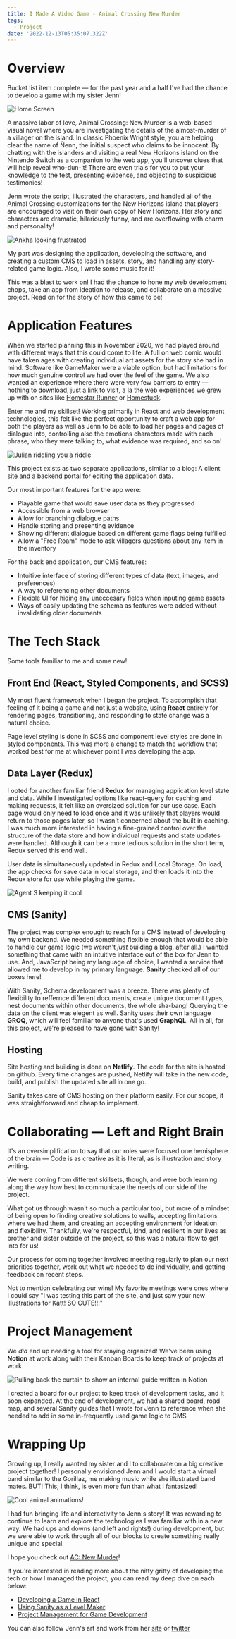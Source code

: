 ```yaml
---
title: I Made A Video Game - Animal Crossing New Murder
tags:
  - Project
date: '2022-12-13T05:35:07.322Z'
---
```


# Overview

Bucket list item complete — for the past year and a half I've had the chance to develop a game with my sister Jenn!

![Home Screen](https://padilla-media.s3.amazonaws.com/blog/acnm/play.png)

A massive labor of love, Animal Crossing: New Murder is a web-based visual novel where you are investigating the details of the almost-murder of a villager on the island. In classic Phoenix Wright style, you are helping clear the name of Ñenn, the initial suspect who claims to be innocent. By chatting with the islanders and visiting a real New Horizons island on the Nintendo Switch as a companion to the web app, you'll uncover clues that will help reveal who-dun-it! There are even trials for you to put your knowledge to the test, presenting evidence, and objecting to suspicious testimonies!

Jenn wrote the script, illustrated the characters, and handled all of the Animal Crossing customizations for the New Horizons island that players are encouraged to visit on their own copy of New Horizons. Her story and characters are dramatic, hilariously funny, and are overflowing with charm and personality!

![Ankha looking frustrated](https://padilla-media.s3.amazonaws.com/blog/acnm/Ankha.png)

My part was designing the application, developing the software, and creating a custom CMS to load in assets, story, and handling any story-related game logic. Also, I wrote some music for it!

This was a blast to work on! I had the chance to hone my web development chops, take an app from ideation to release, and collaborate on a massive project. Read on for the story of how this came to be!

# Application Features

When we started planning this in November 2020, we had played around with different ways that this could come to life. A full on web comic would have taken ages with creating individual art assets for the story she had in mind. Software like GameMaker were a viable option, but had limitations for how much genuine control we had over the feel of the game. We also wanted an experience where there were very few barriers to entry — nothing to download, just a link to visit, a la the web experiences we grew up with on sites like [Homestar Runner](https://homestarrunner.com/) or [Homestuck](https://www.homestuck.com/info-story).

Enter me and my skillset! Working primarily in React and web development technologies, this felt like the perfect opportunity to craft a web app for both the players as well as Jenn to be able to load her pages and pages of dialogue into, controlling also the emotions characters made with each phrase, who they were talking to, what evidence was required, and so on!

![Julian riddling you a riddle](https://padilla-media.s3.amazonaws.com/blog/acnm/Julian.png)

This project exists as two separate applications, similar to a blog: A client site and a backend portal for editing the application data.

Our most important features for the app were:

- Playable game that would save user data as they progressed
- Accessible from a web browser
- Allow for branching dialogue paths
- Handle storing and presenting evidence
- Showing different dialogue based on different game flags being fulfilled
- Allow a "Free Roam" mode to ask villagers questions about any item in the inventory

For the back end application, our CMS features:

- Intuitive interface of storing different types of data (text, images, and preferences)
- A way to referencing other documents
- Flexible UI for hiding any uneccesary fields when inputing game assets
- Ways of easily updating the schema as features were added without invalidating older documents

# The Tech Stack

Some tools familiar to me and some new!

## Front End (React, Styled Components, and SCSS)

My most fluent framework when I began the project. To accomplish that feeling of it being a game and not just a website, using **React** entirely for rendering pages, transitioning, and responding to state change was a natural choice.

Page level styling is done in SCSS and component level styles are done in styled components. This was more a change to match the workflow that worked best for me at whichever point I was developing the app.

## Data Layer (Redux)

I opted for another familiar friend **Redux** for managing application level state and data. While I investigated options like react-query for caching and making requests, it felt like an oversized solution for our use case. Each page would only need to load once and it was unlikely that players would return to those pages later, so I wasn't concerned about the built in caching. I was much more interested in having a fine-grained control over the structure of the data store and how individual requests and state updates were handled. Although it can be a more tedious solution in the short term, Redux served this end well.

User data is simultaneously updated in Redux and Local Storage. On load, the app checks for save data in local storage, and then loads it into the Redux store for use while playing the game.

![Agent S keeping it cool](https://padilla-media.s3.amazonaws.com/blog/acnm/bag+check.png)

## CMS (Sanity)

The project was complex enough to reach for a CMS instead of developing my own backend. We needed something flexible enough that would be able to handle our game logic (we weren't _just_ building a blog, after all.) I wanted something that came with an intuitive interface out of the box for Jenn to use. And, JavaScript being my language of choice, I wanted a service that allowed me to develop in my primary language. **Sanity** checked all of our boxes here!

With Sanity, Schema development was a breeze. There was plenty of flexibility to reffernce different documents, create unique document types, nest documents within other documents, the whole sha-bang! Querying the data on the client was elegent as well. Sanity uses their own language **GROQ**, which will feel familiar to anyone that's used **GraphQL**. All in all, for this project, we're pleased to have gone with Sanity!

## Hosting

Site hosting and building is done on **Netlify**. The code for the site is hosted on github. Every time changes are pushed, Netlify will take in the new code, build, and publish the updated site all in one go.

Sanity takes care of CMS hosting on their platform easily. For our scope, it was straightforward and cheap to implement.

# Collaborating — Left and Right Brain

It's an oversimplification to say that our roles were focused one hemisphere of the brain — Code is as creative as it is literal, as is illustration and story writing.

We were coming from different skillsets, though, and were both learning along the way how best to communicate the needs of our side of the project.

What got us through wasn't so much a particular tool, but more of a mindset of being open to finding creative solutions to walls, accepting limitations where we had them, and creating an accepting environment for ideation and flexibility. Thankfully, we're respectful, kind, and resilient in our lives as brother and sister outside of the project, so this was a natural flow to get into for us!

Our process for coming together involved meeting regularly to plan our next priorities together, work out what we needed to do individually, and getting feedback on recent steps.

Not to mention celebrating our wins! My favorite meetings were ones where I could say "I was testing this part of the site, and just saw your new illustrations for Katt! SO CUTE!!!"

# Project Management

We _did_ end up needing a tool for staying organized! We've been using **Notion** at work along with their Kanban Boards to keep track of projects at work.

![Pulling back the curtain to show an internal guide written in Notion](https://padilla-media.s3.amazonaws.com/blog/acnm/NotionGuide.png)

I created a board for our project to keep track of development tasks, and it soon expanded. At the end of development, we had a shared board, road map, and several Sanity guides that I wrote for Jenn to reference when she needed to add in some in-frequently used game logic to CMS

# Wrapping Up

Growing up, I really wanted my sister and I to collaborate on a big creative project together! I personally envisioned Jenn and I would start a virtual band similar to the Gorillaz, me making music while she illustrated band mates. BUT! This, I think, is even more fun than what I fantasized!

![Cool animal animations!](https://padilla-media.s3.amazonaws.com/blog/acnm/characterSwapAnimations.gif)

I had fun bringing life and interactivity to Jenn's story! It was rewarding to continue to learn and explore the technologies I was familiar with in a new way. We had ups and downs (and left and rights!) during development, but we were able to work through all of our blocks to create something really unique and special.

I hope you check out [AC: New Murder](https://acnewmurder.com)!

If you're interested in reading more about the nitty gritty of developing the tech or how I managed the project, you can read my deep dive on each below:

- [Developing a Game in React](/acnmfe)
- [Using Sanity as a Level Maker](/acnmbe)
- [Project Management for Game Development](/acnmpm)

You can also follow Jenn's art and work from her [site](https://www.jennpadilla.com/) or [twitter](https://twitter.com/jennpadillart)
